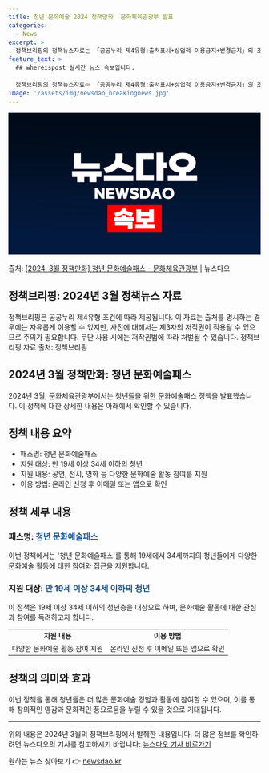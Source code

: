 ```yaml
---
title: 청년 문화예술 2024 정책만화  문화체육관광부 발표
categories:
  - News
excerpt: >
  정책브리핑의 정책뉴스자료는 「공공누리 제4유형:출처표시+상업적 이용금지+변경금지」의 조건에 따라 자유롭게 이…
feature_text: >
  ## whereispost 실시간 뉴스 속보입니다.

  정책브리핑의 정책뉴스자료는 「공공누리 제4유형:출처표시+상업적 이용금지+변경금지」의 조건에 따라 자유롭게 이…
image: '/assets/img/newsdao_breakingnews.jpg'
---
```


![뉴스다오 속보](/assets/img/newsdao_breakingnews.jpg)

<p>출처: <a href="https://newsdao.kr/3277" rel="dofollow">[2024. 3월 정책만화] 청년 문화예술패스 - 문화체육관광부</a> | 뉴스다오</p>

<h2>정책브리핑: 2024년 3월 정책뉴스 자료</h2>

<p data-ke-size="size16">정책브리핑은 공공누리 제4유형 조건에 따라 제공됩니다. 이 자료는 출처를 명시하는 경우에는 자유롭게 이용할 수 있지만, 사진에 대해서는 제3자의 저작권이 적용될 수 있으므로 주의가 필요합니다. 무단 사용 시에는 저작권법에 따라 처벌될 수 있습니다. 정책브리핑 자료 출처: 정책브리핑 </p>

<h2 data-ke-size="size26">2024년 3월 정책만화: 청년 문화예술패스</h2>

<p data-ke-size="size16">2024년 3월, 문화체육관광부에서는 청년들을 위한 문화예술패스 정책을 발표했습니다. 이 정책에 대한 상세한 내용은 아래에서 확인할 수 있습니다.</p>

<h2 data-ke-size="size26">정책 내용 요약</h2>

<ul>
    <li>패스명: 청년 문화예술패스</li>
    <li>지원 대상: 만 19세 이상 34세 이하의 청년</li>
    <li>지원 내용: 공연, 전시, 영화 등 다양한 문화예술 활동 참여를 지원</li>
    <li>이용 방법: 온라인 신청 후 이메일 또는 앱으로 확인</li>
</ul>

<h2 data-ke-size="size26">정책 세부 내용</h2>

<h3>패스명: <span style="color: #1a5490;">청년 문화예술패스</span></h3>
<p>이번 정책에서는 '청년 문화예술패스'를 통해 19세에서 34세까지의 청년들에게 다양한 문화예술 활동에 대한 참여와 접근을 지원합니다.</p>

<h3>지원 대상: <span style="color: #1a5490;">만 19세 이상 34세 이하의 청년</span></h3>
<p>이 정책은 19세 이상 34세 이하의 청년층을 대상으로 하며, 문화예술 활동에 대한 관심과 참여를 독려하고자 합니다.</p>

<table>
    <tr>
        <td style="text-align: center; height: 17px;"><b>지원 내용</b></td>
        <td style="text-align: center; height: 17px;"><b>이용 방법</b></td>
    </tr>
    <tr>
        <td style="text-align: center; height: 17px;">다양한 문화예술 활동 참여 지원</td>
        <td style="text-align: center; height: 17px;">온라인 신청 후 이메일 또는 앱으로 확인</td>
    </tr>
</table>

<h2 data-ke-size="size26">정책의 의미와 효과</h2>

<p data-ke-size="size16">이번 정책을 통해 청년들은 더 많은 문화예술 경험과 활동에 참여할 수 있으며, 이를 통해 창의적인 영감과 문화적인 풍요로움을 누릴 수 있을 것으로 기대됩니다.</p>

<hr>

<p data-ke-size="size16">위의 내용은 2024년 3월의 정책브리핑에서 발췌한 내용입니다. 더 많은 정보를 확인하려면 뉴스다오의 기사를 참고하시기 바랍니다: <a href="https://newsdao.kr/3277">뉴스다오 기사 바로가기</a></p> 

원하는 뉴스 찾아보기 👉 <a href="https://newsdao.kr" rel="dofollow">newsdao.kr</a>


